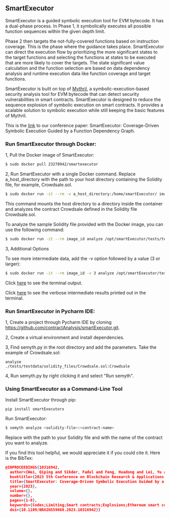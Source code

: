 
##  SmartExecutor ##

SmartExecutor is a guided symbolic execution tool for EVM bytecode. It has a dual-phase process. In Phase 1, it symbolically executes all possible function sequences within the given depth limit.

Phase 2 then targets the not-fully-covered functions based on instruction coverage. This is the phase where the guidance takes place. SmartExecutor can direct the execution flow by prioritizing the more significant states to the target functions and selecting the functions at states to be executed that are more likely to cover the targets. The state significant value calculation and the function selection are based on data dependency analysis and runtime execution data like function coverage and target functions.

SmartExecutor is built on top of [Mythril](https://github.com/ConsenSys/mythril), a symbolic-execution-based security analysis tool for EVM bytecode that can detect security vulnerabilities in smart contracts. SmartExecutor is designed to reduce the sequence explosion of symbolic execution on smart contracts. It provides a scalable solution to symbolic execution while still keeping the basic features of Mythril. 

This is the [link](https://ieeexplore.ieee.org/document/10316942) to our conference paper: SmartExecutor: Coverage-Driven Symbolic Execution Guided by a Function Dependency Graph. 



###  Run SmartExecutor through Docker: 

1, Pull the Docker image of SmartExecutor:
```bash
$ sudo docker pull 23278942/smartexecutor
```

2, Run SmartExecutor with a single Docker command. Replace a_host_directory with the path to your host directory containing the Solidity file, for example, Crowdsale.sol.
```bash
$ sudo docker run -it --rm -v a_host_directory:/home/smartExecutor/ image_id analyze ./Crowdsale.sol:Crowdsale
```
This command mounts the host directory to a directory inside the container and analyzes the contract Crowdsale defined in the Solidity file Crowdsale.sol.

To analyze the sample Solidity file provided with the Docker image, you can use the following command:
```bash
$ sudo docker run -it --rm image_id analyze /opt/smartExecutor/tests/testdata/solidity_files/Crowdsale.sol:Crowdsale 
```

3, Additional Options

To see more intermediate data, add the -v option followed by a value (3 or larger):
```bash
$ sudo docker run -it --rm image_id -v 3 analyze /opt/smartExecutor/tests/testdata/solidity_files/Crowdsale.sol:Crowdsale 
```

Click [here](./example_output/Crowdsale.sol_terminal_output.txt) to see the terminal output.

Click [here](./example_output/Crowdsale.sol_terminal_output_verbose.txt) to see the verbose intermediate results printed out in the terminal.

<!--
Example of running SmartExecutor inside the Docker container
```
# create and enter the Docker container that mounts a host directory to a directory inside the created container
sudo docker run -it --rm -v a_host_directory:/home/smartExecutor/ --entrypoint /bin/bash docker_image_id 

# call SmartExecutor to execute Contract Crowdsale defined in the Solidity file Crowdsale.sol
semyth analyze ./Crowdsale.sol:Crowdsale

# set option '-v' to 3 to show the verbose intermediate results
semyth -v 3 analyze ./Crowdsale.sol:Crowdsale 

```
-->


### Run SmartExecutor in Pycharm IDE:

1, Create a project through Pycharm IDE by cloning https://github.com/contractAnalysis/smartExecutor.git.

2, Create a virtual environment and install dependencies.

3, Find semyth.py in the root directory and add the parameters. Take the example of Crowdsale.sol:
```
analyze
./tests/testdata/solidity_files/Crowdsale.sol:Crowdsale
```
4, Run semyth.py by right clicking it and select "Run semyth".


### Using SmartExecutor as a Command-Line Tool

Install SmartExecutor through pip:
```
pip install smartExecutorx
```

Run SmartExecutor:

```bash
$ semyth analyze <solidity-file>:<contract-name>
```
Replace <solidity-file> with the path to your Solidity file and <contract-name> with the name of the contract you want to analyze. 

<!--
Note that the usage of SmartExecutor is almost the same as Mythril except that you have to begin with **semyth** instead of **myth** and you need to include the option **-fdg**, which is used to signal that the scalable alternative is in active. When **-fdg** is not given, SmartExecutor runs the basic model, i.e., Mythril itself.

For this reason, here show some useful documents of Mythril:

- [Instructions for using Mythril](https://mythril-classic.readthedocs.io/en/master/)
- [Mythril's documentation](https://mythril-classic.readthedocs.io/en/develop/)
- [Vulnerability Remediation](https://swcregistry.io/)
-->
If you find this tool helpful, we would appreciate it if you could cite it. Here is the BibTex:
```json
@INPROCEEDINGS{10316942,
  author={Wei, Qiping and Sikder, Fadul and Feng, Huadong and Lei, Yu and Kacker, Raghu and Kuhn, Richard},
  booktitle={2023 5th Conference on Blockchain Research & Applications for Innovative Networks and Services (BRAINS)}, 
  title={SmartExecutor: Coverage-Driven Symbolic Execution Guided by a Function Dependency Graph}, 
  year={2023},
  volume={},
  number={},
  pages={1-8},
  keywords={Codes;Limiting;Smart contracts;Explosions;Ethereum smart contract;symbolic execution;vulnerability detection;sequence explosion;function dependency},
  doi={10.1109/BRAINS59668.2023.10316942}}

```
